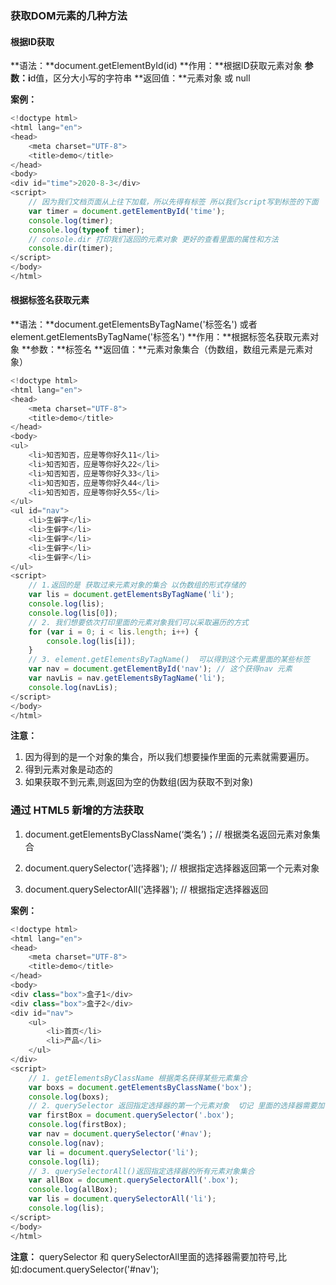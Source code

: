 ### 获取DOM元素的几种方法

#### 根据ID获取

**语法：**document.getElementById(id)
**作用：**根据ID获取元素对象
**参数：i**d值，区分大小写的字符串
**返回值：**元素对象 或 null

**案例：**

```js
<!doctype html>
<html lang="en">
<head>
    <meta charset="UTF-8">
    <title>demo</title>
</head>
<body>
<div id="time">2020-8-3</div>
<script>
    // 因为我们文档页面从上往下加载，所以先得有标签 所以我们script写到标签的下面
    var timer = document.getElementById('time');
    console.log(timer);
    console.log(typeof timer);
    // console.dir 打印我们返回的元素对象 更好的查看里面的属性和方法
    console.dir(timer);
</script>
</body>
</html>
```

#### 根据标签名获取元素

**语法：**document.getElementsByTagName('标签名') 或者 element.getElementsByTagName('标签名') 
**作用：**根据标签名获取元素对象
**参数：**标签名
**返回值：**元素对象集合（伪数组，数组元素是元素对象）

```js
<!doctype html>
<html lang="en">
<head>
    <meta charset="UTF-8">
    <title>demo</title>
</head>
<body>
<ul>
    <li>知否知否，应是等你好久11</li>
    <li>知否知否，应是等你好久22</li>
    <li>知否知否，应是等你好久33</li>
    <li>知否知否，应是等你好久44</li>
    <li>知否知否，应是等你好久55</li>
</ul>
<ul id="nav">
    <li>生僻字</li>
    <li>生僻字</li>
    <li>生僻字</li>
    <li>生僻字</li>
    <li>生僻字</li>
</ul>
<script>
    // 1.返回的是 获取过来元素对象的集合 以伪数组的形式存储的
    var lis = document.getElementsByTagName('li');
    console.log(lis);
    console.log(lis[0]);
    // 2. 我们想要依次打印里面的元素对象我们可以采取遍历的方式
    for (var i = 0; i < lis.length; i++) {
        console.log(lis[i]);
    }
    // 3. element.getElementsByTagName()  可以得到这个元素里面的某些标签
    var nav = document.getElementById('nav'); // 这个获得nav 元素
    var navLis = nav.getElementsByTagName('li');
    console.log(navLis);
</script>
</body>
</html>
```

**注意：** 

1. 因为得到的是一个对象的集合，所以我们想要操作里面的元素就需要遍历。
2. 得到元素对象是动态的 
3. 如果获取不到元素,则返回为空的伪数组(因为获取不到对象)

### 通过 HTML5 新增的方法获取

1. document.getElementsByClassName(‘类名’)；// 根据类名返回元素对象集合

2. document.querySelector('选择器'); // 根据指定选择器返回第一个元素对象

3. document.querySelectorAll('选择器'); // 根据指定选择器返回

**案例：**

```js
<!doctype html>
<html lang="en">
<head>
    <meta charset="UTF-8">
    <title>demo</title>
</head>
<body>
<div class="box">盒子1</div>
<div class="box">盒子2</div>
<div id="nav">
    <ul>
        <li>首页</li>
        <li>产品</li>
    </ul>
</div>
<script>
    // 1. getElementsByClassName 根据类名获得某些元素集合
    var boxs = document.getElementsByClassName('box');
    console.log(boxs);
    // 2. querySelector 返回指定选择器的第一个元素对象  切记 里面的选择器需要加符号 .box  #nav
    var firstBox = document.querySelector('.box');
    console.log(firstBox);
    var nav = document.querySelector('#nav');
    console.log(nav);
    var li = document.querySelector('li');
    console.log(li);
    // 3. querySelectorAll()返回指定选择器的所有元素对象集合
    var allBox = document.querySelectorAll('.box');
    console.log(allBox);
    var lis = document.querySelectorAll('li');
    console.log(lis);
</script>
</body>
</html>
```



**注意：** querySelector 和 querySelectorAll里面的选择器需要加符号,比如:document.querySelector('#nav');